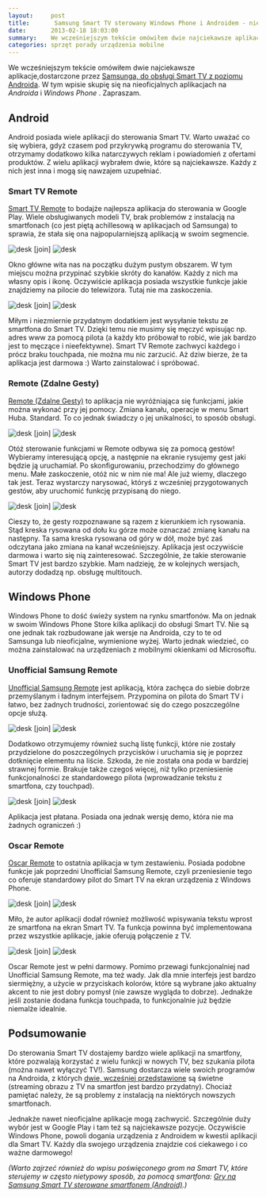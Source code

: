 ```yaml
---
layout:     post
title:       Samsung Smart TV sterowany Windows Phone i Androidem - nieoficjalne aplikacje
date:       2013-02-18 18:03:00
summary:    We wcześniejszym tekście omówiłem dwie najciekawsze aplikacje,dostarczone przez Samsunga, do obsługi Smart TV z poziomu Androida. W tym wpisie skupię się na nieoficjalnych aplikacjach na Androida i Windows Phone. Zapraszam.AndroidAndroid posiada wiele aplikacji do sterowania Smart TV. Warto uważać co się wybiera, gdyż czasem pod przykrywką programu do sterowania TV, otrzymamy dodatkowo kilka natar...
categories: sprzęt porady urządzenia mobilne
---
```




We wcześniejszym tekście omówiłem dwie najciekawsze aplikacje,dostarczone przez [Samsunga, do obsługi Smart TV z poziomu Androida](http://www.dobreprogramy.pl/djfoxer/Samsung-SmartTV-sterowany-Androidem-oficjalne-aplikacje,38716.html). W tym wpisie skupię się na nieoficjalnych aplikacjach na  *Androida*  i  *Windows Phone* . Zapraszam.


## Android


Android posiada wiele aplikacji do sterowania Smart TV. Warto uważać co się wybiera, gdyż czasem pod przykrywką programu do sterowania TV, otrzymamy dodatkowo kilka natarczywych reklam i powiadomień z ofertami produktów. Z wielu aplikacji wybrałem dwie, które są najciekawsze. Każdy z nich jest inna i mogą się nawzajem uzupełniać.


### Smart TV Remote

[Smart TV Remote](https://play.google.com/store/apps/details?id=com.adi.remote.phone) to bodajże najlepsza aplikacja do sterowania w Google Play. Wiele obsługiwanych modeli TV, brak problemów z instalacją na smartfonach (co jest piętą achillesową w aplikacjach od Samsunga) to sprawia, że stała się ona najpopularniejszą aplikacją w swoim segmencie. 


![desk](https://raw.githubusercontent.com/djfoxer/djfoxer.github.io/master/_img/2013-2-18-_103_/g_-_288x192_-_-_39299x20130217120256_0.png)
[join]
![desk](https://raw.githubusercontent.com/djfoxer/djfoxer.github.io/master/_img/2013-2-18-_103_/g_-_288x192_-_-_39299x20130217120325_0.png)


Okno główne wita nas na początku dużym pustym obszarem. W tym miejscu można przypinać szybkie skróty do kanałów. Każdy z nich ma własny opis i ikonę. Oczywiście aplikacja posiada wszystkie funkcje jakie znajdziemy na pilocie do telewizora. Tutaj nie ma zaskoczenia.


![desk](https://raw.githubusercontent.com/djfoxer/djfoxer.github.io/master/_img/2013-2-18-_103_/g_-_288x192_-_-_39299x20130217120310_0.png)
[join]
![desk](https://raw.githubusercontent.com/djfoxer/djfoxer.github.io/master/_img/2013-2-18-_103_/g_-_288x192_-_-_39299x20130217120339_0.png)


Miłym i niezmiernie przydatnym dodatkiem jest wysyłanie tekstu ze smartfona do Smart TV. Dzięki temu nie musimy się męczyć wpisując np. adres www za pomocą pilota (a każdy kto próbował to robić, wie jak bardzo jest to męczące i nieefektywne). Smart TV Remote zachwyci każdego i prócz braku touchpada, nie można mu nic zarzucić. Aż dziw bierze, że ta aplikacja jest darmowa :) Warto zainstalować i spróbować.


### Remote (Zdalne Gesty)


[Remote (Zdalne Gesty)](https://play.google.com/store/apps/details?id=com.andnexus.remote) to aplikacja nie wyróżniająca się funkcjami, jakie można wykonać przy jej pomocy. Zmiana kanału, operacje w menu Smart Huba. Standard. To co jednak świadczy o jej unikalności, to sposób obsługi. 


![desk](https://raw.githubusercontent.com/djfoxer/djfoxer.github.io/master/_img/2013-2-18-_103_/g_-_288x192_-_-_39299x20130217120127_0.png)
[join]
![desk](https://raw.githubusercontent.com/djfoxer/djfoxer.github.io/master/_img/2013-2-18-_103_/g_-_288x192_-_-_39299x20130217120133_0.png)


Otóż sterowanie funkcjami w Remote odbywa się za pomocą gestów! Wybieramy interesującą opcję, a następnie na ekranie rysujemy gest jaki będzie ją uruchamiał. Po skonfigurowaniu, przechodzimy do głównego menu. Małe zaskoczenie, otóż nic w nim nie ma! Ale już wiemy, dlaczego tak jest. Teraz wystarczy narysować, któryś z wcześniej  przygotowanych gestów, aby uruchomić funkcję przypisaną do niego.


![desk](https://raw.githubusercontent.com/djfoxer/djfoxer.github.io/master/_img/2013-2-18-_103_/g_-_288x192_-_-_39299x20130217120137_0.png)
[join]
![desk](https://raw.githubusercontent.com/djfoxer/djfoxer.github.io/master/_img/2013-2-18-_103_/g_-_288x192_-_-_39299x20130217120142_0.png)


Cieszy to, że gesty rozpoznawane są razem z kierunkiem ich rysowania. Stąd kreska rysowana od dołu ku górze może oznaczać zmianę kanału na następny. Ta sama kreska rysowana od góry w dół, może być zaś odczytana jako zmiana na kanał wcześniejszy. Aplikacja jest oczywiście darmowa i warto się nią zainteresować. Szczególnie, że takie sterowanie Smart TV jest bardzo szybkie. Mam nadzieję, że w kolejnych wersjach, autorzy dodadzą np. obsługę multitouch.


## Windows Phone


Windows Phone to dość świeży system na rynku smartfonów. Ma on jednak w swoim Windows Phone Store kilka aplikacji do obsługi Smart TV. Nie są one jednak tak rozbudowane jak wersje na Androida, czy to te od Samsunga lub nieoficjalne, wymienione wyżej. Warto jednak wiedzieć, co można zainstalować na urządzeniach z mobilnymi okienkami od Microsoftu.


### Unofficial Samsung Remote


[Unofficial Samsung Remote](http://www.windowsphone.com/pl-pl/store/app/unofficial-samsung-remote/eee32829-f405-40b4-93d1-568bbda1664d) jest aplikacją, która zachęca do siebie dobrze przemyślanym i ładnym interfejsem. Przypomina on pilota do Smart TV i łatwo, bez żadnych trudności, zorientować się do czego poszczególne opcje służą. 


![desk](https://raw.githubusercontent.com/djfoxer/djfoxer.github.io/master/_img/2013-2-18-_103_/g_-_288x192_-_-_39299x20130217120351_0.jpg)
[join]
![desk](https://raw.githubusercontent.com/djfoxer/djfoxer.github.io/master/_img/2013-2-18-_103_/g_-_288x192_-_-_39299x20130217120401_0.jpg)


Dodatkowo otrzymujemy również suchą listę funkcji, które nie zostały przydzielone do poszczególnych przycisków i uruchamia się je poprzez dotknięcie elementu na liście. Szkoda, że nie została ona poda w bardziej strawnej formie. Brakuje także czegoś więcej, niż tylko przeniesienie funkcjonalności ze standardowego pilota (wprowadzanie tekstu z smartfona, czy touchpad).


![desk](https://raw.githubusercontent.com/djfoxer/djfoxer.github.io/master/_img/2013-2-18-_103_/g_-_288x192_-_-_39299x20130217120408_0.jpg)
[join]
![desk](https://raw.githubusercontent.com/djfoxer/djfoxer.github.io/master/_img/2013-2-18-_103_/g_-_288x192_-_-_39299x20130217120414_0.jpg)


Aplikacja jest płatana. Posiada ona jednak wersję demo, która nie ma żadnych ograniczeń :)


### Oscar Remote


[Oscar Remote](http://www.windowsphone.com/pl-pl/store/app/oscar-remote/339d5f71-429f-48f2-b76c-eac268c0886f) to ostatnia aplikacja w tym zestawieniu. Posiada podobne funkcje jak poprzedni Unofficial Samsung Remote, czyli przeniesienie tego co oferuje standardowy pilot do Smart TV na ekran urządzenia z Windows Phone.


![desk](https://raw.githubusercontent.com/djfoxer/djfoxer.github.io/master/_img/2013-2-18-_103_/g_-_288x192_-_-_39299x20130217120105_0.jpg)
[join]
![desk](https://raw.githubusercontent.com/djfoxer/djfoxer.github.io/master/_img/2013-2-18-_103_/g_-_288x192_-_-_39299x20130217120109_0.jpg)


Miło, że autor aplikacji dodał również możliwość wpisywania tekstu wprost ze smartfona na ekran Smart TV. Ta funkcja powinna być implementowana przez wszystkie aplikacje, jakie oferują połączenie z TV.


![desk](https://raw.githubusercontent.com/djfoxer/djfoxer.github.io/master/_img/2013-2-18-_103_/g_-_288x192_-_-_39299x20130217120112_0.jpg)
[join]
![desk](https://raw.githubusercontent.com/djfoxer/djfoxer.github.io/master/_img/2013-2-18-_103_/g_-_288x192_-_-_39299x20130217120115_0.jpg)


Oscar Remote jest w pełni darmowy. Pomimo przewagi funkcjonalniej nad Unofficial Samsung Remote, ma też wady. Jak dla mnie interfejs jest bardzo siermiężny, a użycie w przyciskach kolorów, które są wybrane jako aktualny akcent to nie jest dobry pomysł (nie zawsze wygląda to dobrze). Jednakże jeśli zostanie dodana funkcja touchpada, to funkcjonalnie już będzie niemalże idealnie. 


## Podsumowanie
 
Do sterowania Smart TV dostajemy bardzo wiele aplikacji na smartfony, które pozwalają korzystać z wielu funkcji w nowych TV, bez szukania pilota (można nawet wyłączyć TV!). Samsung dostarcza wiele swoich programów na Androida, z których [dwie, wcześniej przedstawione](http://www.dobreprogramy.pl/djfoxer/Samsung-Smart-TV-sterowany-Androidem-oficjalne-aplikacje,38716.html) są świetne (streaming obrazu z TV na smartfon jest bardzo przydatny). Chociaż pamiętać należy, że są problemy z instalacją na niektórych nowszych smartfonach. 

Jednakże nawet nieoficjalne aplikacje mogą zachwycić. Szczególnie duży wybór jest w Google Play i tam też są najciekawsze pozycje. Oczywiście Windows Phone, powoli dogania urządzenia z Androidem w kwestii aplikacji dla Smart TV. Każdy dla swojego urządzenia znajdzie coś ciekawego i co ważne darmowego! 

 *(Warto zajrzeć również do wpisu poświęconego grom na Smart TV, które sterujemy w często nietypowy sposób, za pomocą smartfona: [Gry na Samsung Smart TV sterowane smartfonem (Android)](http://www.dobreprogramy.pl/djfoxer/Gry-na-Samsung-Smart-TV-sterowane-smartfonem-Android,39836.html).)* 